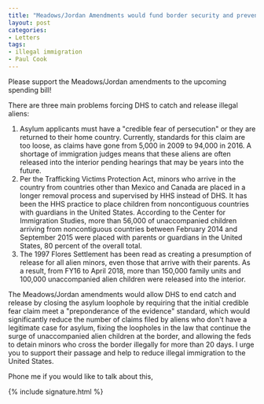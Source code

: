 ```yaml
---
title: "Meadows/Jordan Amendments would fund border security and prevent future caravans"
layout: post
categories:
- Letters
tags:
- illegal immigration
- Paul Cook
---
```


Please support the Meadows/Jordan amendments to the upcoming spending bill!

There are three main problems forcing DHS to catch and release illegal aliens:

1. Asylum applicants must have a "credible fear of persecution" or they are returned to their home country. Currently, standards for this claim are too loose, as claims have gone from 5,000 in 2009 to 94,000 in 2016. A shortage of immigration judges means that these aliens are often released into the interior pending hearings that may be years into the future.
2. Per the Trafficking Victims Protection Act, minors who arrive in the country from countries other than Mexico and Canada are placed in a longer removal process and supervised by HHS instead of DHS. It has been the HHS practice to place children from noncontiguous countries with guardians in the United States. According to the Center for Immigration Studies, more than 56,000 of unaccompanied children arriving from noncontiguous countries between February 2014 and September 2015 were placed with parents or guardians in the United States, 80 percent of the overall total.
3. The 1997 Flores Settlement has been read as creating a presumption of release for all alien minors, even those that arrive with their parents. As a result, from FY16 to April 2018, more than 150,000 family units and 100,000 unaccompanied alien children were released into the interior.

The Meadows/Jordan amendments would allow DHS to end catch and release by closing the asylum loophole by requiring that the initial credible fear claim meet a "preponderance of the evidence" standard, which would significantly reduce the number of claims filed by aliens who don't have a legitimate case for asylum, fixing the loopholes in the law that continue the surge of unaccompanied alien children at the border, and allowing the feds to detain minors who cross the border illegally for more than 20 days. I urge you to support their passage and help to reduce illegal immigration to the United States.

Phone me if you would like to talk about this,

{% include signature.html %}
